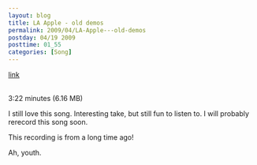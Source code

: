 ```yaml
---
layout: blog
title: LA Apple - old demos
permalink: 2009/04/LA-Apple---old-demos
postday: 04/19 2009
posttime: 01_55
categories: [Song]
---
```


<a href="http://kristeraxel.com/media/vault/13LAApple_0.mp3">link</a>

<br />3:22 minutes (6.16 MB)<p>I still love this song. Interesting take, but still fun to listen to. I will probably rerecord this song soon.</p>
<p>This recording is from a long time ago!</p>
<p>Ah, youth.</p>
